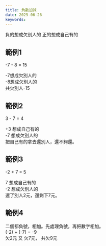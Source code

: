 ```yaml
---
title: 負數加減
date: 2025-06-26
keywords: 
---
```

負的想成欠別人的
正的想成自己有的

## 範例1
-7 - 8 = 15

-7想成欠別人的<br>
-8想成欠別人的<br>
共欠別人-15

## 範例2

3 - 7 = 4

+3 想成自己有的<br>
-7 想成欠別人的<br>
把自己有的拿去還別人，還不夠還。

## 範例3
-2 + 7 = 5

7 想成自己有的<br>
-2 想成欠別人的<br>
還了別人2元，還剩下7元。

## 範例4
二個都負號，相加。先處理負號，再把數字相加。<br>
(-2) + (-7) = -9 <br>
欠2元 又 欠7元， 共欠9元<br>